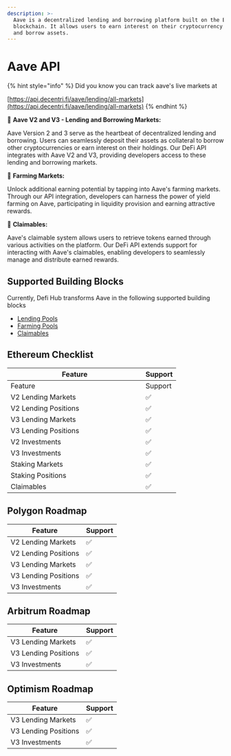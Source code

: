 ```yaml
---
description: >-
  Aave is a decentralized lending and borrowing platform built on the Ethereum
  blockchain. It allows users to earn interest on their cryptocurrency deposits
  and borrow assets.
---
```


# Aave API

{% hint style="info" %}
Did you know you can track aave's live markets at

[https://api.decentri.fi/aave/lending/all-markets](https://api.decentri.fi/aave/lending/all-markets)
{% endhint %}

🏦 **Aave V2 and V3 - Lending and Borrowing Markets:**

Aave Version 2 and 3 serve as the heartbeat of decentralized lending and borrowing. Users can seamlessly deposit their assets as collateral to borrow other cryptocurrencies or earn interest on their holdings. Our DeFi API integrates with Aave V2 and V3, providing developers access to these lending and borrowing markets.

🌾 **Farming Markets:**

Unlock additional earning potential by tapping into Aave's farming markets. Through our API integration, developers can harness the power of yield farming on Aave, participating in liquidity provision and earning attractive rewards.

🎁 **Claimables:**

Aave's claimable system allows users to retrieve tokens earned through various activities on the platform. Our DeFi API extends support for interacting with Aave's claimables, enabling developers to seamlessly manage and distribute earned rewards.

## Supported Building Blocks

Currently, Defi Hub transforms Aave in the following supported building blocks

* [Lending Pools](../../api-endpoints/lending/)
* [Farming Pools](../../api-endpoints/farming/)
* [Claimables](../../api-endpoints/claimables.md)

## Ethereum Checklist

<table data-header-hidden><thead><tr><th width="298">Feature</th><th>Support</th></tr></thead><tbody><tr><td>Feature</td><td>Support</td></tr><tr><td>V2 Lending Markets</td><td>✅</td></tr><tr><td>V2 Lending Positions</td><td>✅</td></tr><tr><td>V3 Lending Markets</td><td>✅</td></tr><tr><td>V3 Lending Positions</td><td>✅</td></tr><tr><td>V2 Investments</td><td>✅</td></tr><tr><td>V3 Investments</td><td>✅</td></tr><tr><td>Staking Markets</td><td>✅</td></tr><tr><td>Staking Positions</td><td>✅</td></tr><tr><td>Claimables</td><td>✅</td></tr></tbody></table>

## Polygon Roadmap

| Feature              | Support |
| -------------------- | ------- |
| V2 Lending Markets   | ✅       |
| V2 Lending Positions | ✅       |
| V3 Lending Markets   | ✅       |
| V3 Lending Positions | ✅       |
| V3 Investments       | ✅       |

## Arbitrum Roadmap

| Feature              | Support |
| -------------------- | ------- |
| V3 Lending Markets   | ✅       |
| V3 Lending Positions | ✅       |
| V3 Investments       | ✅       |

## Optimism Roadmap

| Feature              | Support |
| -------------------- | ------- |
| V3 Lending Markets   | ✅       |
| V3 Lending Positions | ✅       |
| V3 Investments       | ✅       |

